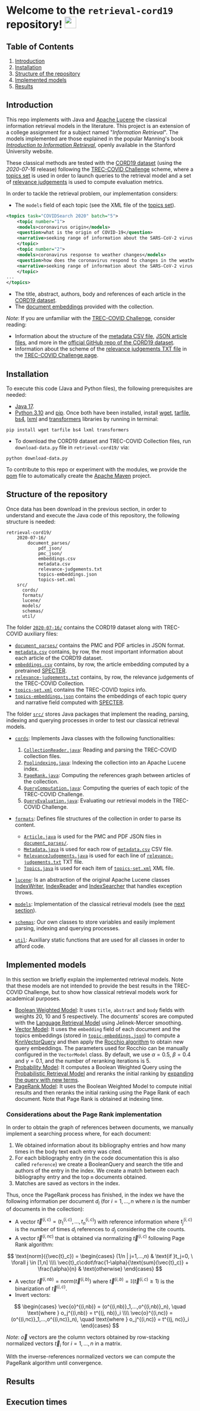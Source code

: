 # Welcome to the `retrieval-cord19` repository!  <img class=" lazyloaded" src="emojis\Magnifying Glass Tilted Left.png" width="31" height="31">

## Table of Contents

1. [Introduction](#introduction)
2. [Installation](#installation)
3. [Structure of the repository](#structure-of-the-repository)
4. [Implemented models](#implemented-models)
5. [Results](#results)

## Introduction

This repo implements with Java and [Apache Lucene](https://lucene.apache.org/) the classical information retrieval models in the literature. This project is an 
extension of a college assignment for a subject named "_Information Retrieval_". The models implemented 
are those explained in the popular Manning's book [_Introduction to Information Retrieval_](https://nlp.stanford.edu/IR-book/), 
openly available in the Stanford University website.

These classical methods are tested with the [CORD19 dataset](https://www.ncbi.nlm.nih.gov/pmc/articles/PMC7251955/) (using the _2020-07-16_ release) 
following the [TREC-COVID Challenge](https://ir.nist.gov/trec-covid/) scheme, where a 
[topics set](https://ir.nist.gov/trec-covid/data/topics-rnd5.xml) is used in order to launch queries to the retrieval 
model and a set of [relevance judgements](https://ir.nist.gov/trec-covid/data/qrels-covid_d5_j0.5-5.txt) is used to 
compute evaluation metrics.

In order to tackle the retrieval problem, our implementation considers:

- The `models` field of each topic (see the XML file of the [topics set](2020-07-16/topics-set.xml)).

```xml
<topics task="COVIDSearch 2020" batch="5">
    <topic number="1">
    <models>coronavirus origin</models>
    <question>what is the origin of COVID-19</question>
    <narrative>seeking range of information about the SARS-CoV-2 virus's origin, including its evolution, animal source, and first transmission into humans</narrative>
    </topic>
    <topic number="2">
    <models>coronavirus response to weather changes</models>
    <question>how does the coronavirus respond to changes in the weather</question>
    <narrative>seeking range of information about the SARS-CoV-2 virus viability in different weather/climate conditions as well as information related to transmission of the virus in different climate conditions</narrative>
    </topic>
...
</topics>
```
- The title, abstract, authors, body and references of each article in the [CORD19 dataset](2020-07-16).
- The [document embeddings](2020-07-16/embeddings.csv) provided with the collection. 

_Note_: If you are unfamiliar with the [TREC-COVID Challenge](https://ir.nist.gov/trec-covid/), consider reading:

- Information about the structure of the [metadata CSV file](2020-07-16/metadata.csv), [JSON article files](2020-07-16/document_parses), 
and more in the [official GitHub repo of the CORD19 dataset](https://github.com/allenai/cord19).
- Information about the scheme of the [relevance judgements TXT file](2020-07-16/relevance-judgements.txt) in the 
[TREC-COVID Challenge page](https://ir.nist.gov/trec-covid/qrels5.html).

## Installation

To execute this code (Java and Python files), the following prerequisites are needed:

- [Java 17](https://www.oracle.com/java/technologies/downloads/#java17).
- [Python 3.10](https://www.python.org/downloads/release/python-3100/) and [pip](https://pip.pypa.io/en/stable/installation/). 
Once both have been installed, install [wget](https://pypi.org/project/wget/), [tarfile](https://docs.python.org/3/library/tarfile.html), 
[bs4](https://pypi.org/project/bs4/), [lxml](https://lxml.de/installation.html) 
and [transformers](https://huggingface.co/transformers) libraries by running in terminal:
```shell
pip install wget tarfile bs4 lxml transformers
```
- To download the CORD19 dataset and TREC-COVID Collection files, run `download-data.py` file in `retrieval-cord19/`  via:
```shell
python download-data.py
```

To contribute to this repo or experiment with the modules, we provide the [pom](pom.xml) file to automatically create the 
[Apache Maven](https://maven.apache.org/install.html) project.


## Structure of the repository

Once data has been download in the previous section, in order to understand and execute the Java code of this repository, the following structure is needed:

```
retrieval-cord19/
    2020-07-16/
        document_parses/
            pdf_json/
            pmc_json/
            embeddings.csv
            metadata.csv
            relevance-judgements.txt
            topics-embeddings.json
            topics-set.xml
    src/
      cords/
      formats/
      lucene/
      models/
      schemas/
      util/
```

The folder [`2020-07-16/`](2020-07-16) contains the CORD19 dataset along with TREC-COVID auxiliary files: 
  - [`document_parses/`](2020-07-16/document_parses/) contains the PMC and PDF articles in JSON format.
  - [`metadata.csv`](2020-07-16/metadata.csv) contains, by row, the most important information about each article of the 
  CORD19 dataset.
  - [`embeddings.csv`](2020-07-16/embeddings.csv) contains, by row, the article embedding computed by a pretrained
  [SPECTER](https://github.com/allenai/specter). 
  - [`relevance-judgements.txt`](2020-07-16/relevance-judgements.txt) contains, by row, the relevance judgements of the TREC-COVID Collection.
  - [`topics-set.xml`](2020-07-16/topics-set.xml) contains the TREC-COVID topics info.
  - [`topics-embeddings.json`](2020-07-16/topics-embeddings.json) contains the embeddings of each topic query and narrative 
  field computed with [SPECTER](https://github.com/allenai/specter).

The folder [`src/`](src) stores Java packages that implement the reading, parsing, 
indexing and querying processes in order to test our classical retrieval models.

- [`cords`](src/cords): Implements Java classes with the following functionalities:
  1. [`CollectionReader.java`](src/cords/CollectionReader.java): Reading and parsing the TREC-COVID collection files.
  2. [`Poolindexing.java`](src/cords/PoolIndexing.java): Indexing the collection into an Apache Lucene index.
  3. [`PageRank.java`](src/cords/PageRank.java): Computing the references graph between articles of the collection.
  4. [`QueryComputation.java`](src/cords/QueryComputation.java): Computing the queries of each topic of the TREC-COVID Challenge.
  5. [`QueryEvaluation.java`](src/cords/QueryEvaluation.java): Evaluating our retrieval models in the TREC-COVID Challenge.

- [`formats`](src/formats): Defines file structures of the collection in order to parse its content. 
  - [`Article.java`](src/formats/Article.java) is used for the PMC and PDF JSON files in [`document_parses/`](2020-07-16/document_parses).
  - [`Metadata.java`](src/formats/Metadata.java) is used for each row of [`metadata.csv`](2020-07-16/metadata.csv) CSV file.
  - [`RelevanceJudgements.java`](src/formats/RelevanceJudgements.java) is used for each line of 
  [`relevance-judgements.txt`](2020-07-16/relevance-judgements.txt) TXT file.
  - [`Topics.java`](src/formats/Topics.java) is used for each item of [`topics-set.xml`](2020-07-16/topics-set.xml) XML file.

- [`lucene`](src/lucene): Is an abstraction of the original Apache Lucene classes [IndexWriter](https://lucene.apache.org/core/7_4_0/core/org/apache/lucene/index/IndexWriter.html), 
[IndexReader](https://lucene.apache.org/core/8_0_0/core/org/apache/lucene/index/IndexReader.html) and 
[IndexSearcher](https://lucene.apache.org/core/8_0_0/core/org/apache/lucene/search/IndexSearcher.html) that handles exception throws.
- [`models`](src/models): Implementation of the classical retrieval models (see the [next section](#implemented-models)).
- [`schemas`](src/schemas): Our own classes to store variables and easily implement parsing, indexing and querying 
processes.
- [`util`](src/util): Auxiliary static functions that are used for all classes in order to afford code. 

## Implemented models

In this section we briefly explain the implemented retrieval models. Note that these models are not intended to provide 
the best results in the TREC-COVID Challenge, but to show how classical retrieval models work for academical purposes.

- [Boolean Weighted Model](https://nlp.stanford.edu/IR-book/html/htmledition/boolean-retrieval-1.html): 
It uses `title`, `abstract` and `body` fields with weights $20$, $10$ and $5$ respectively. The documents' scores are computed 
with the [Language Retrieval Model](https://nlp.stanford.edu/IR-book/html/htmledition/language-models-for-information-retrieval-1.html) 
using Jelinek-Mercer smoothing.
- [Vector Model](https://nlp.stanford.edu/IR-book/html/htmledition/vector-space-classification-1.html): 
It uses the `embedding` field of each document and the 
topics embeddings (stored in [`topic-embeddings.json`](2020-07-16/topics-embeddings.json)) to compute a 
[KnnVectorQuery](https://lucene.apache.org/core/9_2_0/core/org/apache/lucene/search/KnnVectorQuery.html) and then apply 
the [Rocchio algorithm](https://nlp.stanford.edu/IR-book/html/htmledition/the-rocchio-algorithm-for-relevance-feedback-1.html) 
to obtain new query embeddings. The parameters used for Rocchio can be manually configured in the `VectorModel` class. 
By default, we use $\alpha=0.5$, $\beta=0.4$ and $\gamma=0.1$, and the number of reranking iterations is $5$.
- [Probability Model](http://nlp.stanford.edu/IR-book/html/htmledition/probabilistic-information-retrieval-1.html): It 
computes a Boolean Weighted Query using the [Probabilistic Retrieval Model](https://nlp.stanford.edu/IR-book/html/htmledition/probabilistic-information-retrieval-1.html) 
and reranks the initial ranking by [expanding the query with new terms](https://nlp.stanford.edu/IR-book/html/htmledition/query-expansion-1.html).
- [PageRank Model](https://nlp.stanford.edu/IR-book/html/htmledition/pagerank-1.html): It uses the Boolean Weighted Model to compute 
initial results and then reranks the initial ranking using the Page Rank of each document. Note that Page Rank is obtained 
at indexing time.

### Considerations about the Page Rank implementation

In order to obtain the graph of references between documents, we manually implement a searching process where, for each 
document:

1. We obtained information about its bibliography entries and how many times in the body text each entry was cited.
2. For each bibliography entry (in the code documentation this is also called `reference`) we create a BooleanQuery and 
search the title and authors of the entry in the index. We create a match between each bibliography entry and the top `m`
documents obtained.
3. Matches are saved as vectors in the index.

Thus, once the PageRank process has finished, in the index we have the following information per document $d_i$ (for $i=1,...,n$ where $n$ is the number of documents in the collection):

- A vector $\vec{t}^{(i, c)} = (t^{(i,c)}_1,..., t^{(i,c)}_n)$ with reference information where $t^{(i,c)}_j$ is the number of times $d_i$ references to $d_j$ considering the cite counts.
- A vector $\vec{t}^{(i,nc)}$ that is obtained via normalizing $\vec{t}^{(i, c)}$ following Page Rank algorithm:

$$ \text{norm}({\vec{t}_c}) = \begin{cases}
  (1/n | j=1,...,n) & \text{if }t_j=0, \ \forall j \in [1,n] \\\\
  \vec{t}_c\cdot\frac{1-\alpha}{\text{sum}(\vec{t}_c)} + \frac{\alpha}{n} & \text{otherwise}
\end{cases}
$$
- A vector $\vec{t}^{(i,nb)} = \text{norm}(\vec{t}^{(i,b)})$ where $\vec{t}^{(i,b)} = \mathbb{I}( \vec{t}^{(i,c)} \geq 1)$ is the binarization of $\vec{t}^{(i,c)}$.
- Invert vectors: 

$$ \begin{cases}
  \vec{o}^{(i,nb)} = (o^{(i,nb)}_1,...,o^{(i,nb)}_n), \quad \text{where } o_j^{(i,nb)} = t^{(j, nb)}_i \\\\
  \vec{o}^{(i,nc)} = (o^{(i,nc)}_1,...,o^{(i,nc)}_n), \quad \text{where } o_j^{(i,nc)} = t^{(j, nc)}_i
  \end{cases}
  $$

*Note*: $\vec{o}$ vectors are the column vectors obtained by row-stacking normalized vectors $\vec{t}_i$ for $i=1,...,n$  in a matrix.

With the inverse-references normalized vectors we can compute the PageRank algorithm until convergence.


## Results

## Execution times



